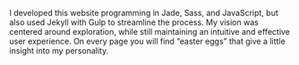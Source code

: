 I developed this website programming in Jade, Sass, and JavaScript, but also used Jekyll with Gulp to streamline the process. My vision was centered around exploration, while still maintaining an intuitive and effective user experience. On every page you will find “easter eggs” that give a little insight into my personality.


